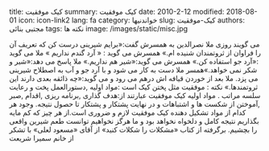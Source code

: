 title: کیک موفقیت
summary: کیک موفقیت
date: 2010-2-12
modified: 2018-08-01
icon:  icon-link2
lang: fa
category: خواندنیها
slug: کیک-موفقیت
authors: مجتبی بنائی
tags: نکته ها
image: /images/static/misc.jpg

می گویند روزی ملا نصرالدین به همسرش گفت:«برایم شیرینی درست کن که تعریف آن را فراوان از ثروتمندان شنیده ام.»  همسرش می گوید : « آرد گندم نداریم »  ملا می گوید :«آرد جو استفاده کن.»  همسرش می گوید:«شیر هم نداریم.»  ملا پاسخ می دهد:«شیر و شکر نمی خواهد.»همسر ملا دست به کار می شود و با آرد جو و آب به اصطلاح شیرینی می پزد.  ملا بعد از خوردن قیافه اش درهم می رود و می گوید:«چه ذائقه بعدی دارند این ثروتمندها.»  نکته : موفقیت مثل پختن کیک است :مواد اولیه ,دستورالعمل پخت و رعایت سلسه مراتب .  مواد اولیه کیک موفقیت عبارتند از:هدف گذاری ,برنامه ریزی ,اقدام ,صبر ,آموختن از شکست ها و اشتباهات و در نهایت پشتکار و پشتکار تا حصول نتیجه.  وجود هر کدام از مواد تشکیل دهنده کیک موفقیت لازم و ضروری است.از هر چیز که کم مایه بگذاریم نتیجه کامل و دلخواه نخواهد بود و ما هرگز نخواهیم توانست طعم شیرین واقعی را بچشیم.    برگرفته از کتاب «مشکلات را شکلات کنید» از آقای «مسعود لعلی»  با تشکر از خانم سمیرا شریعت